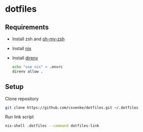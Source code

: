 # dotfiles

## Requirements

- Install zsh and [oh-my-zsh](https://ohmyz.sh/#install)
- Install [nix](https://nixos.org/download)
- Install [direnv](https://direnv.net/)

  ```sh
  echo "use nix" > .envrc
  direnv allow .
  ```

## Setup

Clone repository

```sh
git clone https://github.com/csvenke/dotfiles.git ~/.dotfiles
```

Run link script

```sh
nix-shell .dotfiles --command dotfiles-link
```
